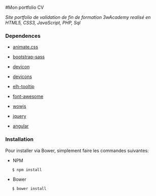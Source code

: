 #Mon portfolio CV

*Site portfolio de validation de fin de formation 3wAcademy realisé en HTML5, CSS3, JavaScript, PHP, Sql*


### Dependences

- [animate.css](https://github.com/daneden/animate.css)

- [bootstrap-sass](https://github.com/twbs/bootstrap-sass)

- [devicon](https://github.com/konpa/devicon)

- [devicons](https://github.com/vorillaz/devicons)

- [elh-tooltip](https://github.com/Elhebert/elh-tooltip)

- [font-awesome](https://github.com/FortAwesome/Font-Awesome)

- [wowjs](https://github.com/matthieua/WOW)

- [jquery](https://github.com/jquery/jquery)

- [angular](https://github.com/angular)


### Installation

Pour installer via Bower, simplement faire les commandes suivantes:

- NPM

```bash
   $ npm install
```

- Bower

```bash
   $ bower install
```

